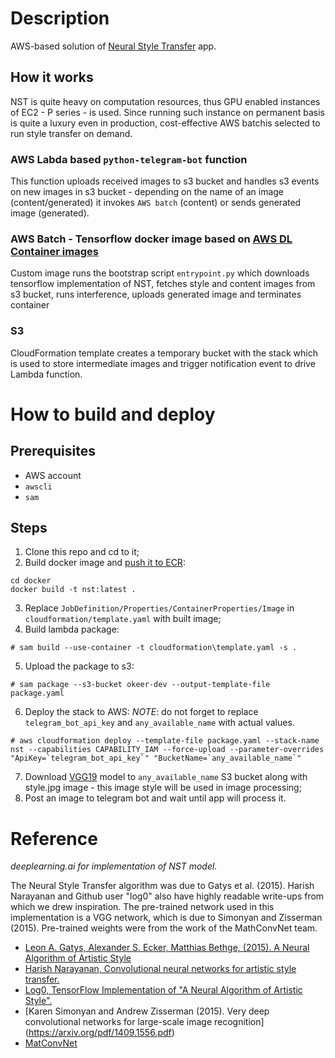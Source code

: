# Description

AWS-based solution of [Neural Style Transfer](https://en.wikipedia.org/wiki/Neural_Style_Transfer) app.

## How it works

NST is quite heavy on computation resources, thus GPU enabled instances of EC2 - P series - is used. Since running such instance on permanent basis is quite a luxury even in production, cost-effective AWS batchis selected to run style transfer on demand.

### AWS Labda based `python-telegram-bot` function

This function uploads received images to s3 bucket and handles s3 events on new images in s3 bucket - depending on the name of an image (content/generated) it invokes `AWS batch` (content) or sends generated image (generated).

### AWS Batch - Tensorflow docker image based on [AWS DL Container images](https://docs.aws.amazon.com/dlami/latest/devguide/deep-learning-containers-images.html)

Custom image runs the bootstrap script `entrypoint.py` which downloads tensorflow implementation of NST, fetches style and content images from s3 bucket, runs interference, uploads generated image and terminates container

### S3

CloudFormation template creates a temporary bucket with the stack which is used to store intermediate images and trigger notification event to drive Lambda function.

# How to build and deploy

## Prerequisites

* AWS account
* `awscli`
* `sam`

## Steps

1. Clone this repo and cd to it;
2. Build docker image and [push it to ECR](https://docs.aws.amazon.com/dlami/latest/devguide/deep-learning-containers-custom-images.html):
```
cd docker
docker build -t nst:latest .
```
3. Replace `JobDefinition/Properties/ContainerProperties/Image` in `cloudformation/template.yaml` with built image;
4. Build lambda package:
```
# sam build --use-container -t cloudformation\template.yaml -s .
```
5. Upload the package to s3:
```
# sam package --s3-bucket okeer-dev --output-template-file package.yaml
```
6. Deploy the stack to AWS:
*NOTE*: do not forget to replace `telegram_bot_api_key` and `any_available_name` with actual values.

```
# aws cloudformation deploy --template-file package.yaml --stack-name nst --capabilities CAPABILITY_IAM --force-upload --parameter-overrides "ApiKey=`telegram_bot_api_key`" "BucketName=`any_available_name`"
```
7. Download [VGG19](http://www.vlfeat.org/matconvnet/models/imagenet-vgg-verydeep-19.mat) model to `any_available_name` S3 bucket along with style.jpg image - this image style will be used in image processing;
8. Post an image to telegram bot and wait until app will process it.

# Reference

*deeplearning.ai for implementation of NST model.*

The Neural Style Transfer algorithm was due to Gatys et al. (2015). Harish Narayanan and Github user "log0" also have highly readable write-ups from which we drew inspiration. The pre-trained network used in this implementation is a VGG network, which is due to Simonyan and Zisserman (2015). Pre-trained weights were from the work of the MathConvNet team.

* [Leon A. Gatys, Alexander S. Ecker, Matthias Bethge, (2015). A Neural Algorithm of Artistic Style](https://arxiv.org/abs/1508.06576)
* [Harish Narayanan, Convolutional neural networks for artistic style transfer.](https://harishnarayanan.org/writing/artistic-style-transfer/)
* [Log0, TensorFlow Implementation of "A Neural Algorithm of Artistic Style".](http://www.chioka.in/tensorflow-implementation-neural-algorithm-of-artistic-style)
* [Karen Simonyan and Andrew Zisserman (2015). Very deep convolutional networks for large-scale image recognition] (https://arxiv.org/pdf/1409.1556.pdf)
* [MatConvNet](http://www.vlfeat.org/matconvnet/pretrained/)
